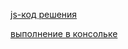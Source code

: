 [js-код решения](https://github.com/sheensekai/web-prog/blob/master/lab5/src/js/code.js)

[выполнение в консольке](https://sheensekai.github.io/web-prog/lab5/src/html/page4.html)
